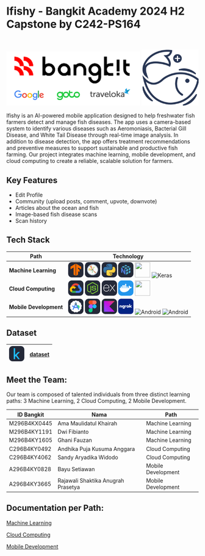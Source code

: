# **Ifishy - Bangkit Academy 2024 H2 Capstone by C242-PS164**
<br>
<p align="center">
  <img src="https://github.com/SandyAryadika/Ifishy-C242-PS164/blob/main/Bangkit.png" alt="Bangkit Logo" width="350"/>
  <img src="https://github.com/SandyAryadika/Ifishy-C242-PS164/blob/main/Ifishy.png" alt="Ifishy Logo" width="150"/>
</p>

Ifishy is an AI-powered mobile application designed to help freshwater fish farmers detect and manage fish diseases. The app uses a camera-based system to identify various diseases such as Aeromoniasis, Bacterial Gill Disease, and White Tail Disease through real-time image analysis. In addition to disease detection, the app offers treatment recommendations and preventive measures to support sustainable and productive fish farming. Our project integrates machine learning, mobile development, and cloud computing to create a reliable, scalable solution for farmers.

## Key Features
- Edit Profile
- Community (upload posts, comment, upvote, downvote)
- Articles about the ocean and fish
- Image-based fish disease scans
- Scan history

## Tech Stack

| Path              | Technology                                                                                                   |
|---------------------|-------------------------------------------------------------------------------------------------------------|
| **Machine Learning**| <img src="https://github.com/LelouchFR/skill-icons/blob/main/assets/tensorflow-auto.svg" alt="TensorFlow" width="40" height="40"> <img src="https://github.com/LelouchFR/skill-icons/blob/main/assets/matplotlib-auto.svg" width="40" height="40"> <img src="https://github.com/LelouchFR/skill-icons/blob/main/assets/python-auto.svg" width="40" height="40"> <img src="https://github.com/LelouchFR/skill-icons/blob/main/assets/numpy-auto.svg" width="40" height="40"> <img src="https://github.com/LelouchFR/skill-icons/blob/main/assets/fastapi.svg" width="40" height="40"> <img src="https://github.com/user-attachments/assets/b665f849-8447-4e82-a941-383f64718449" alt="Keras" width="40" height="40"> |
| **Cloud Computing** | <img src="https://github.com/LelouchFR/skill-icons/blob/main/assets/gcp-auto.svg" alt="Google Cloud" width="40" height="40"> <img src="https://github.com/LelouchFR/skill-icons/blob/main/assets/nodejs-auto.svg" alt="Node.js" width="40" height="40"> <img src="https://github.com/LelouchFR/skill-icons/blob/main/assets/expressjs-auto.svg" alt="Express.js" width="40" height="40"> <img src="https://github.com/tandpfun/skill-icons/blob/main/icons/Docker.svg" alt="Docker" width="40" height="40"> <img src="https://github.com/LelouchFR/skill-icons/blob/main/assets/postman.svg" width="40" height="40">|
| **Mobile Development** | <img src="https://github.com/LelouchFR/skill-icons/blob/main/assets/androidstudio-auto.svg" alt="Android" width="40" height="40"> <img src="https://github.com/LelouchFR/skill-icons/blob/main/assets/figma-auto.svg" width="40" height="40"> <img src="https://github.com/LelouchFR/skill-icons/blob/main/assets/kotlin-auto.svg" alt="Kotlin" width="40" height="40"> <img src="https://github.com/LelouchFR/skill-icons/blob/main/assets/ngrok.svg" width="40" height="40"> <img src="https://www.mainsoft.org/images/android/l-7.svg" alt="Android" width="40"> <img src="https://user-images.githubusercontent.com/1812129/68318999-e93b0680-00bd-11ea-9d76-058222c7a654.png" alt="Android" height="40"> | 

## Dataset

| <img src="https://github.com/LelouchFR/skill-icons/blob/main/assets/kaggle-auto.svg" width="40" height="40">             | [dataset](https://www.kaggle.com/datasets/subirbiswas19/freshwater-fish-disease-aquaculture-in-south-asia)                                                                                                  |
|---------------------|-------------------------------------------------------------------------------------------------------------|

## Meet the Team:
Our team is composed of talented individuals from three distinct learning paths:
3 Machine Learning, 
2 Cloud Computing,
2 Mobile Development.

| **ID Bangkit**       | **Nama**                                      | **Path**                  |
|-----------------------|-----------------------------------------------|----------------------------|
| M296B4KX0445          | Ama Maulidatul Khairah                        | Machine Learning           |
| M296B4KY1191          | Dwi Fibianto                                  | Machine Learning           |
| M296B4KY1605          | Ghani Fauzan                                  | Machine Learning           |
| C296B4KY0492          | Andhika Puja Kusuma Anggara                   | Cloud Computing            |
| C296B4KY4062          | Sandy Aryadika Widodo                         | Cloud Computing            |
| A296B4KY0828          | Bayu Setiawan                                 | Mobile Development         |
| A296B4KY3665          | Rajawali Shaktika Anugrah Prasetya            | Mobile Development         |

## Documentation per Path:

[Machine Learning](https://github.com/SandyAryadika/Ifishy-C242-PS164/blob/main/MachineLearning/readme.md)

[Cloud Computing](https://github.com/SandyAryadika/Ifishy-C242-PS164/blob/main/CloudComputing/readme.md)

[Mobile Development](https://github.com/SandyAryadika/Ifishy-C242-PS164/blob/main/MobileDevelopment/readme.md)
